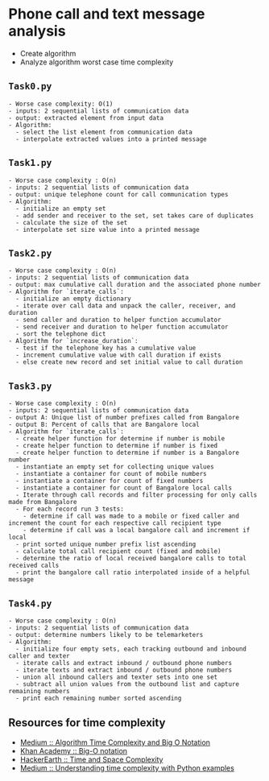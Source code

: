 # Phone call and text message analysis

- Create algorithm
- Analyze algorithm worst case time complexity

## `Task0.py`

    - Worse case complexity: O(1)
    - inputs: 2 sequential lists of communication data
    - output: extracted element from input data
    - Algorithm:
      - select the list element from communication data
      - interpolate extracted values into a printed message 

## `Task1.py`

    - Worse case complexity : O(n)
    - inputs: 2 sequential lists of communication data
    - output: unique telephone count for call communication types
    - Algorithm:
      - initialize an empty set 
      - add sender and receiver to the set, set takes care of duplicates
      - calculate the size of the set
      - interpolate set size value into a printed message  

## `Task2.py`

    - Worse case complexity : O(n)
    - inputs: 2 sequential lists of communication data
    - output: max cumulative call duration and the associated phone number
    - Algorithm for `iterate_calls`:
      - initialize an empty dictionary 
      - iterate over call data and unpack the caller, receiver, and duration
      - send caller and duration to helper function accumulator
      - send receiver and duration to helper function accumulator
      - sort the telephone dict
    - Algorithm for `increase_duration`:
      - test if the telephone key has a cumulative value
      - increment cumulative value with call duration if exists 
      - else create new record and set initial value to call duration

## `Task3.py`

    - Worse case complexity : O(n)
    - inputs: 2 sequential lists of communication data
    - output A: Unique list of number prefixes called from Bangalore
    - output B: Percent of calls that are Bangalore local
    - Algorithm for `iterate_calls`:
      - create helper function for determine if number is mobile
      - create helper function to determine if number is fixed
      - create helper function to determine if number is a Bangalore number
      - instantiate an empty set for collecting unique values
      - instantiate a container for count of mobile numbers
      - instantiate a container for count of fixed numbers
      - instantiate a container for count of Bangalore local calls
      - Iterate through call records and filter processing for only calls made from Bangalore
      - For each record run 3 tests:
        - determine if call was made to a mobile or fixed caller and increment the count for each respective call recipient type
        - determine if call was a local bangalore call and increment if local
      - print sorted unique number prefix list ascending
      - calculate total call recipient count (fixed and mobile)
      - determine the ratio of local received bangalore calls to total received calls
      - print the bangalore call ratio interpolated inside of a helpful message

## `Task4.py`

    - Worse case complexity : O(n)
    - inputs: 2 sequential lists of communication data
    - output: determine numbers likely to be telemarketers
    - Algorithm:
      - initialize four empty sets, each tracking outbound and inbound caller and texter
      - iterate calls and extract inbound / outbound phone numbers
      - iterate texts and extract inbound / outbound phone numbers
      - union all inbound callers and texter sets into one set
      - subtract all union values from the outbound list and capture remaining numbers
      - print each remaining number sorted ascending


## Resources for time complexity

- [Medium :: Algorithm Time Complexity and Big O Notation](https://medium.com/@StueyGK/algorithm-time-complexity-and-big-o-notation-51502e612b4d)
- [Khan Academy :: Big-O notation](https://www.khanacademy.org/computing/computer-science/algorithms/asymptotic-notation/a/big-o-notation)
- [HackerEarth :: Time and Space Complexity](https://www.hackerearth.com/practice/basic-programming/complexity-analysis/time-and-space-complexity/tutorial/)
- [Medium :: Understanding time complexity with Python examples](https://towardsdatascience.com/understanding-time-complexity-with-python-examples-2bda6e8158a7)